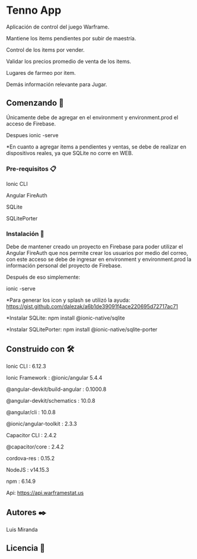 # Tenno App

Aplicación de control del juego Warframe.

Mantiene los items pendientes por subir de maestría.

Control de los items por vender.

Validar los precios promedio de venta de los items.

Lugares de farmeo por item.

Demás información relevante para Jugar.

## Comenzando 🚀

Únicamente debe de agregar en el environment y environment.prod el acceso de Firebase.

Despues ionic -serve

*En cuanto a agregar items a pendientes y ventas, se debe de realizar en dispositivos reales, ya que SQLite no corre en WEB.

### Pre-requisitos 📋

Ionic CLI

Angular FireAuth 

SQLite 

SQLitePorter


### Instalación 🔧

Debe de mantener creado un proyecto en Firebase para poder utilizar el Angular FireAuth que nos permite crear los usuarios por medio del correo, con este acceso se debe de ingresar en environment y environment.prod la información personal del proyecto de Firebase.

Después de eso simplemente:

ionic -serve

*Para generar los icon y splash se utilizó la ayuda: https://gist.github.com/dalezak/a6b1de39091f4ace220695d72717ac71

*Instalar SQLite: npm install @ionic-native/sqlite

*Instalar SQLitePorter: npm install @ionic-native/sqlite-porter


## Construido con 🛠️

Ionic CLI                     : 6.12.3

Ionic Framework               : @ionic/angular 5.4.4

@angular-devkit/build-angular : 0.1000.8

@angular-devkit/schematics    : 10.0.8

@angular/cli                  : 10.0.8

@ionic/angular-toolkit        : 2.3.3

Capacitor CLI   : 2.4.2

@capacitor/core : 2.4.2

cordova-res : 0.15.2

NodeJS : v14.15.3

npm    : 6.14.9

Api: https://api.warframestat.us

## Autores ✒️

Luis Miranda

## Licencia 📄



